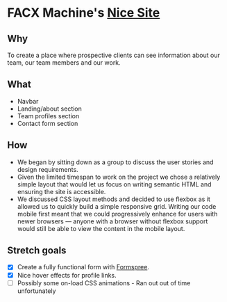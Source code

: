 # FACX Machine's [Nice Site](https://fac10.github.io/week1-ajoy-facx-machine/)

## Why
To create a place where prospective clients can see information about our team, our team members and our work.

## What

+ Navbar
+ Landing/about section
+ Team profiles section
+ Contact form section

## How

+ We began by sitting down as a group to discuss the user stories and design requirements.
+ Given the limited timespan to work on the project we chose a relatively simple layout that would let us focus on writing semantic HTML and ensuring the site is accessible.
+ We discussed CSS layout methods and decided to use flexbox as it allowed us to quickly build a simple responsive grid. Writing our code mobile first meant that we could progressively enhance for users with newer browsers — anyone with a browser without flexbox support would still be able to view the content in the mobile layout.

## Stretch goals

- [x] Create a fully functional form with [Formspree](http://formspree.io).
- [x] Nice hover effects for profile links.
- [ ] Possibly some on-load CSS animations - Ran out out of time unfortunately

